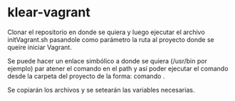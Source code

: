 # klear-vagrant

Clonar el repositorio en donde se quiera y luego ejecutar el archivo initVagrant.sh pasandole como parámetro la ruta al proyecto donde se queire iniciar Vagrant.

Se puede hacer un enlace simbólico a donde se quiera (/usr/bin por ejemplo) par atener el comando en el path y así poder ejecutar el comando desde la carpeta del proyecto de la forma:
    comando .

Se copiarán los archivos y se setearán las variables necesarias.

